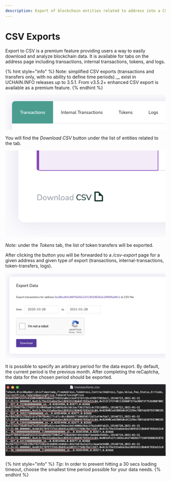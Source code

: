 ```yaml
---
description: Export of blockchain entities related to address into a CSV file
---
```


# CSV Exports

Export to CSV is a premium feature providing users a way to easily download and analyze blockchain data. It is available for tabs on the address page including transactions, internal transactions, tokens, and logs.

{% hint style="info" %}
Note: simplified CSV exports (transactions and transfers only, with no ability to define time periods) \_\_ exist in UCHAIN.INFO releases up to 3.5.1. From v3.5.2+ enhanced CSV export is available as a premium feature.
{% endhint %}

![](../../.gitbook/assets/screenshot-2021-02-01-at-09.54.38.png)

You will find the _Download CSV_ button under the list of entities related to the tab.

![](../../.gitbook/assets/screenshot-2021-02-01-at-09.59.12.png)

_Note:_ under the _Tokens_ tab, the list of token transfers will be exported.

After clicking the button you will be forwarded to a _/csv-export_ page for a given address and given type of export (transactions, internal-transactions, token-transfers, logs).

![](<../../.gitbook/assets/screenshot-2021-01-28-at-20.46.23 (1) (1) (1) (1) (1).png>)

It is possible to specify an arbitrary period for the data export. By default, the current period is the previous month. After completing the reCaptcha, the data for the chosen period should be exported.

![](../../.gitbook/assets/screenshot-2021-02-01-at-10.11.08.png)

{% hint style="info" %}
_Tip_: In order to prevent hitting a 30 secs loading timeout, choose the smallest time period possible for your data needs.
{% endhint %}

